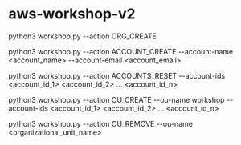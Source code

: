# aws-workshop-v2

python3 workshop.py --action ORG_CREATE

python3 workshop.py --action ACCOUNT_CREATE --account-name <account_name> --account-email <account_email>

python3 workshop.py --action ACCOUNTS_RESET --account-ids <account_id_1> <account_id_2> ... <account_id_n>

python3 workshop.py --action OU_CREATE --ou-name workshop --account-ids <account_id_1> <account_id_2> ... <account_id_n>

python3 workshop.py --action OU_REMOVE --ou-name <organizational_unit_name>
